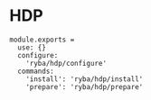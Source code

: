
# HDP

    module.exports =
      use: {}
      configure:
        'ryba/hdp/configure'
      commands:
        'install': 'ryba/hdp/install'
        'prepare': 'ryba/hdp/prepare'
